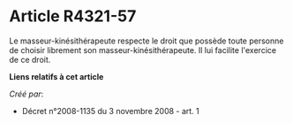 # Article R4321-57

Le masseur-kinésithérapeute respecte le droit que possède toute personne de choisir librement son masseur-kinésithérapeute.
Il lui facilite l'exercice de ce droit.

**Liens relatifs à cet article**

_Créé par_:

  - Décret n°2008-1135 du 3 novembre 2008 - art. 1
